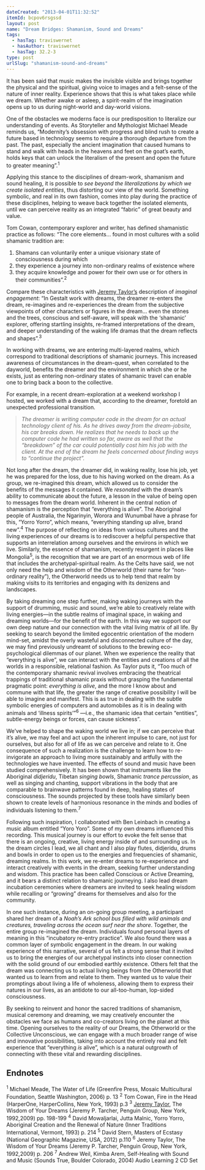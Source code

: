 ```yaml
---
dateCreated: "2013-04-01T11:32:52"
itemId: bcpov6rsgssd
layout: post
name: "Dream Bridges: Shamanism, Sound and Dreams"
tags:
  - hasTag: traviswernet
  - hasAuthor: traviswernet
  - hasTag: 32.2-3
type: post
urlSlug: "shamanism-sound-and-dreams"
---
```


It has been said that music makes the invisible visible and brings together the physical and the spiritual, giving voice to images and a felt-sense of the nature of inner reality. Experience shows that this is what takes place while we dream. Whether awake or asleep, a spirit-realm of the imagination opens up to us during night-world and day-world visions.

One of the obstacles we moderns face is our predisposition to literalize our understanding of events. As Storyteller and Mythologist Michael Meade reminds us, “Modernity’s obsession with progress and blind rush to create a future based in technology seems to require a thorough departure from the past. The past, especially the ancient imagination that caused humans to stand and walk with heads in the heavens and feet on the goat’s earth, holds keys that can unlock the literalism of the present and open the future to greater meaning”.<sup>1</sup>

Applying this stance to the disciplines of dream-work, shamanism and sound healing, it is possible to *see beyond the literalizations by which we create isolated entities*, thus distorting our view of the world. Something symbolic, and real in its own fashion, comes into play during the practice of these disciplines, helping to weave back together the isolated elements, until we can perceive reality as an integrated “fabric” of great beauty and value.

Tom Cowan, contemporary explorer and writer, has defined shamanistic practice as follows: “The core elements… found in most cultures with a solid shamanic tradition are: 

1. Shamans can voluntarily enter a unique visionary state of consciousness during which 
2. they experience a journey into non-ordinary realms of existence where 
3. they acquire knowledge and power for their own use or for others in their communities”.<sup>2</sup> 

Compare these characteristics with [Jeremy Taylor’s](../@jeremytaylor) description of *imaginal engagement*: “In Gestalt work with dreams, the dreamer re-enters the dream, re-imagines and re-experiences the dream from the subjective viewpoints of other characters or figures in the dream… even the stones and the trees, conscious and self-aware, will speak with the ‘shamanic’ explorer, offering startling insights, re-framed interpretations of the dream, and deeper understanding of the waking life dramas that the dream reflects and shapes”.<sup>3</sup>

In working with dreams, we are entering multi-layered realms, which correspond to traditional descriptions of shamanic journeys. This increased awareness of circumstances in the dream-quest, when correlated to the dayworld, benefits the dreamer and the environment in which she or he exists, just as entering non-ordinary states of shamanic travel can enable one to bring back a boon to the collective.

For example, in a recent dream-exploration at a weekend workshop I hosted, we worked with a dream that, according to the dreamer, foretold an unexpected professional transition. 

> *The dreamer is writing computer code in the dream for an actual technology client of his. As he drives away from the dream-jobsite, his car breaks down. He realizes that he needs to back up the computer code he had written so far, aware as well that the “breakdown” of the car could potentially cost him his job with the client. At the end of the dream he feels concerned about finding ways to “continue the project”.*

Not long after the dream, the dreamer did, in waking reality, lose his job, yet he was prepared for the loss, due to his having worked on the dream. As a group, we re-imagined this dream, which allowed us to consider the benefits of the messages it contained. We *resonated* with the dream’s ability to communicate about the future, a lesson in the value of being open to messages from the dream world. Inherent in the central notion of shamanism is the perception that “everything is alive”. The Aboriginal people of Australia, the Ngarinyin, Worora and Wunumbal have a phrase for this, “Yorro Yorro”, which means, “everything standing up alive, brand new”.<sup>4</sup> The purpose of reflecting on ideas from various cultures and the living experiences of our dreams is to rediscover a helpful perspective that supports an interrelation among ourselves and the environs in which we live. Similarly, the essence of shamanism, recently resurgent in places like Mongolia<sup>5</sup>, is the recognition that we are part of an enormous web of life that includes the archetypal-spiritual realm. As the Celts have said, we not only need the help and wisdom of the Otherworld (their name for “non-ordinary reality”), the Otherworld needs us to help tend that realm by making visits to its territories and engaging with its denizens and landscapes.

By taking dreaming one step further, making waking journeys with the support of drumming, music and sound, we’re able to creatively relate with living energies—in the subtle realms of imaginal space, in waking and dreaming worlds—for the benefit of the earth. In this way we support our own deep nature and our connection with the vital living matrix of all life. By seeking to search beyond the limited egocentric orientation of the modern mind-set, amidst the overly wasteful and disconnected culture of the day, we may find previously undreamt of solutions to the brewing eco-psychological dilemmas of our planet. When we experience the reality that “everything is alive”, we can interact with the entities and creations of all the worlds in a responsible, relational fashion. As Taylor puts it, “Too much of the contemporary shamanic revival involves embracing the theatrical trappings of traditional shamanic praxis without grasping the fundamental pragmatic point: *everything is alive*, and the more I know about and commune with that life, the greater the range of creative possibility I will be able to imagine and manifest. This is as true in dealing with the subtle symbolic energies of computers and automobiles as it is in dealing with animals and ‘illness spirits’”<sup>6</sup> —i.e., the shamanic idea that certain “entities”, subtle-energy beings or forces, can cause sickness”.

We’ve helped to shape the waking world we live in; if we can perceive that it’s alive, we may feel and act upon the inherent impulse to care, not just for ourselves, but also for all of life as we can perceive and relate to it. One consequence of such a realization is the challenge to learn how to re-invigorate an approach to living more sustainably and artfully with the technologies we have invented. The effects of sound and music have been studied comprehensively. It has been shown that instruments like the Aboriginal *didjeridu*, Tibetan *singing bowls*, Shamanic *trance percussion*, as well as singing and chanting, support vibrations in the body that are comparable to brainwave patterns found in deep, healing states of consciousness. The sounds projected by these tools have similarly been shown to create levels of harmonious resonance in the minds and bodies of individuals listening to them.<sup>7</sup>

Following such inspiration, I collaborated with Ben Leinbach in creating a music album entitled “Yoro Yoro”. Some of my own dreams influenced this recording. This musical journey is our effort to evoke the felt sense that there is an ongoing, creative, living energy inside of and surrounding us. In the dream circles I lead, we all chant and I also play flutes, didjeridu, drums and bowls in order to open us to the energies and frequencies of shamanic, dreaming realms. In this work, we re-enter dreams to re-experience and interact creatively with events in the dream, seeking further understanding and wisdom. This practice has been called Conscious or Active Dreaming, and it bears a distinct relation to shamanic journeying. I also lead dream incubation ceremonies where dreamers are invited to seek healing wisdom while recalling or “growing” dreams for themselves and also for the community.

In one such instance, during an on-going group meeting, a participant shared her dream of a *Noah’s Ark school bus filled with wild animals and creatures, traveling across the ocean surf near the shore*. Together, the entire group re-imagined the dream. Individuals found personal layers of meaning in this “incubatory re-entry practice”. We also found there was a common layer of symbolic engagement in the dream. In our waking experience of this narrative, several of us felt a strong sense that it invited us to bring the energies of our archetypal instincts into closer connection with the solid ground of our embodied earthly existence. Others felt that the dream was connecting us to actual living beings from the Otherworld that wanted us to learn from and relate to them. They wanted us to value their promptings about living a life of wholeness, allowing them to express their natures in our lives, as an antidote to our all-too-human, lop-sided consciousness.

By seeking to reinvent and honor the sacred traditions of shamanism, musical ceremony and dreaming, we may creatively encounter the obstacles we face as humans and co-creators living on the planet at this time. Opening ourselves to the reality of our Dreams, the Otherworld or the Collective Unconscious, we can engage with a much broader range of wise and innovative possibilities, taking into account the entirely real and felt experience that “everything *is* alive”, which is a natural outgrowth of connecting with these vital and rewarding disciplines.

## Endnotes

<sup>1</sup> Michael Meade, The Water of Life (Greenfire Press, Mosaic Multicultural Foundation, Seattle Washington, 2006) p. 13
<sup>2</sup> Tom Cowan, Fire in the Head (HarperOne, HarperCollins, New York, 1993) p.3
<sup>3</sup> [Jeremy Taylor](../@jeremytaylor), The Wisdom of Your Dreams (Jeremy P. Tarcher, Penguin Group, New York, 1992,2009) pp. 198-199
<sup>4</sup> David Mowaljarlai, Jutta Malnic, Yorro Yorro, Aboriginal Creation and the Renewal of Nature (Inner Traditions International, Vermont, 1993) p. 214
<sup>5</sup> David Stern, Masters of Ecstasy (National Geographic Magazine, USA, 2012) p.110
<sup>6</sup> Jeremy Taylor, The Wisdom of Your Dreams (Jeremy P. Tarcher, Penguin Group, New York, 1992,2009) p. 206
<sup>7</sup> Andrew Weil, Kimba Arem, Self-Healing with Sound and Music (Sounds True, Boulder Colorado, 2004) Audio Learning 2 CD Set











